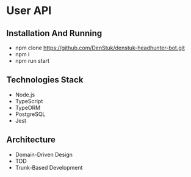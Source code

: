 # User API

## Installation And Running 

* npm clone https://github.com/DenStuk/denstuk-headhunter-bot.git  
* npm i  
* npm run start  

## Technologies Stack

* Node.js
* TypeScript
* TypeORM
* PostgreSQL
* Jest

## Architecture

* Domain-Driven Design
* TDD
* Trunk-Based Development